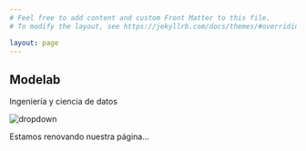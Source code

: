 ```yaml
---
# Feel free to add content and custom Front Matter to this file.
# To modify the layout, see https://jekyllrb.com/docs/themes/#overriding-theme-defaults

layout: page
---
```


## Modelab

Ingeniería y ciencia de datos

![dropdown](https://github.com/modelabcl/modelabcl.github.io/tree/master/assets/img/placeholder.jpg "faceimage")

Estamos renovando nuestra página...
